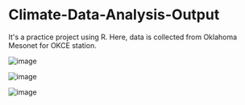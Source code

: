 # Climate-Data-Analysis-Output
It's a practice project using R. Here, data is collected from Oklahoma Mesonet for OKCE station.

![image](https://github.com/user-attachments/assets/5e66846c-1701-4e4f-80d9-c4ba271be9c2)

![image](https://github.com/user-attachments/assets/c0fc9a48-3cbc-4e65-b6c3-289300e52431)

![image](https://github.com/user-attachments/assets/a927c8a5-3e30-4a62-816b-db43b87d1286)
